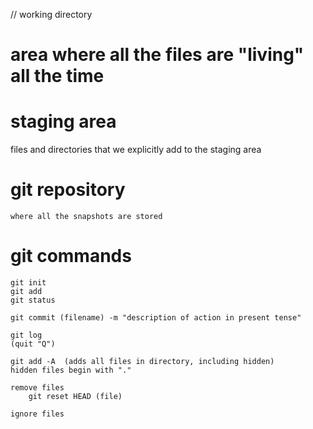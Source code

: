 // working directory
# area where all the files are "living" all the time

# staging area
  files and directories that we explicitly add to the staging area
  
 # git repository
    where all the snapshots are stored
    
 # git commands    
    git init
    git add
    git status
    
    git commit (filename) -m "description of action in present tense"
    
    git log
    (quit "Q")
    
    git add -A  (adds all files in directory, including hidden)
    hidden files begin with "."
    
    remove files
        git reset HEAD (file)
    
    ignore files
    
    
    
    